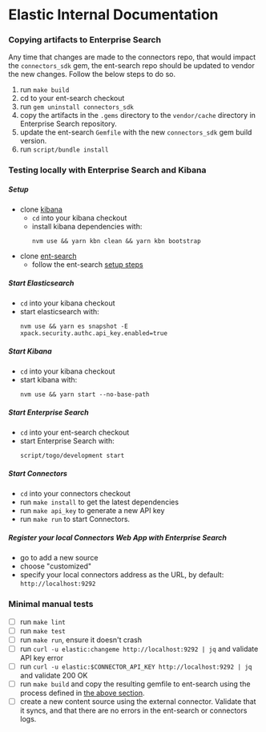 # Elastic Internal Documentation

### Copying artifacts to Enterprise Search

Any time that changes are made to the connectors repo, that would impact the `connectors_sdk` gem, the ent-search repo should be updated to vendor the new changes. Follow the below steps to do so.

1. run `make build`
1. cd to your ent-search checkout
1. run  `gem uninstall connectors_sdk`
1. copy the artifacts in the `.gems` directory to the `vendor/cache` directory in Enterprise Search repository.
1. update the ent-search `Gemfile` with the new `connectors_sdk` gem build version.
1. run `script/bundle install`

### Testing locally with Enterprise Search and Kibana

##### Setup
* clone [kibana](https://github.com/elastic/kibana)
  * `cd` into your kibana checkout
  * install kibana dependencies with:
    ```shell
    nvm use && yarn kbn clean && yarn kbn bootstrap
    ```
* clone [ent-search](https://github.com/elastic/ent-search/)
  * follow the ent-search [setup steps](https://github.com/elastic/ent-search/#set-up)

##### Start Elasticsearch
* `cd` into your kibana checkout
* start elasticsearch with:
  ```shell
  nvm use && yarn es snapshot -E xpack.security.authc.api_key.enabled=true
  ```

##### Start Kibana
* `cd` into your kibana checkout
* start kibana with:
  ```shell
  nvm use && yarn start --no-base-path
  ```

##### Start Enterprise Search
* `cd` into your ent-search checkout
* start Enterprise Search with:
  ```shell
  script/togo/development start
  ```

##### Start Connectors
* `cd` into your connectors checkout
* run `make install` to get the latest dependencies
* run `make api_key` to generate a new API key
* run `make run` to start Connectors.

##### Register your local Connectors Web App with Enterprise Search
* go to add a new source
* choose "customized"
* specify your local connectors address as the URL, by default: `http://localhost:9292`

### Minimal manual tests
- [ ] run `make lint`
- [ ] run `make test`
- [ ] run `make run`, ensure it doesn't crash
- [ ] run `curl -u elastic:changeme http://localhost:9292 | jq` and validate API key error
- [ ] run `curl -u elastic:$CONNECTOR_API_KEY http://localhost:9292 | jq` and validate 200 OK
- [ ] run `make build` and copy the resulting gemfile to ent-search using the process defined in [the above section](#copying-artifacts-to-enterprise-search).
- [ ] create a new content source using the external connector. Validate that it syncs, and that there are no errors in the ent-search or connectors logs.
